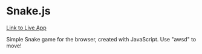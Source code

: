 # Snake.js

[Link to Live App][link]

[link]: http://www.devinmiranda.xyz/snake.js

Simple Snake game for the browser, created with JavaScript.
Use "awsd" to move!
